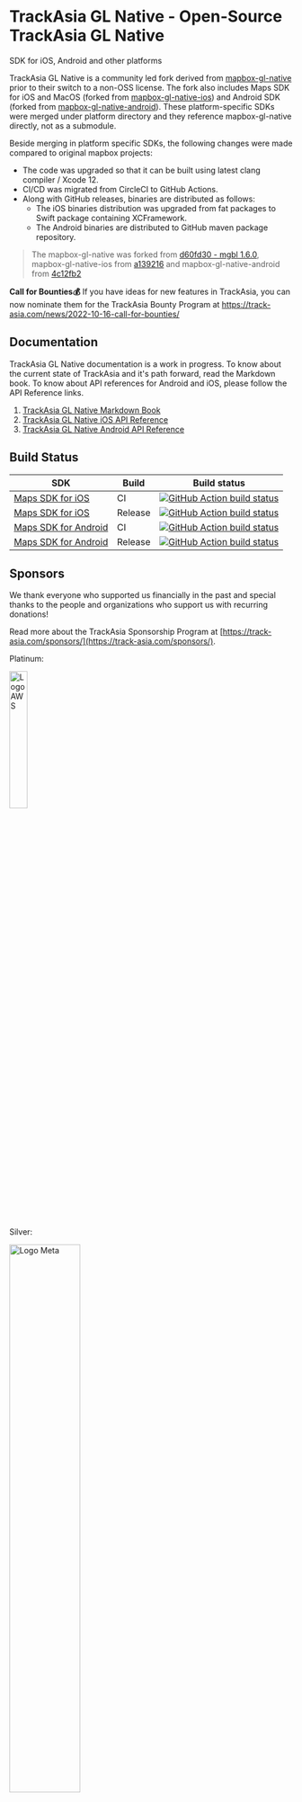 # TrackAsia GL Native - Open-Source TrackAsia GL Native

SDK for iOS, Android and other platforms

TrackAsia GL Native is a community led fork derived from [mapbox-gl-native](https://github.com/mapbox/mapbox-gl-native) prior to their switch to a non-OSS license. The fork also includes Maps SDK for iOS and MacOS (forked from [mapbox-gl-native-ios](https://github.com/mapbox/mapbox-gl-native-ios)) and Android SDK (forked from [mapbox-gl-native-android](https://github.com/mapbox/mapbox-gl-native-android)). These platform-specific SDKs were merged under platform directory and they reference mapbox-gl-native directly, not as a submodule.

Beside merging in platform specific SDKs, the following changes were made compared to original mapbox projects:

* The code was upgraded so that it can be built using latest clang compiler / Xcode 12.
* CI/CD was migrated from CircleCI to GitHub Actions. 
* Along with GitHub releases, binaries are distributed as follows:
    * The iOS binaries distribution was upgraded from fat packages to Swift package containing XCFramework.
    * The Android binaries are distributed to GitHub maven package repository.

> The mapbox-gl-native was forked from [d60fd30 - mgbl 1.6.0](https://github.com/mapbox/mapbox-gl-native/tree/d60fd302b1f6563e7d16952f8855122fdcc85f73), mapbox-gl-native-ios from [a139216](https://github.com/mapbox/mapbox-gl-native-ios/commit/a139216) and mapbox-gl-native-android from [4c12fb2](https://github.com/mapbox/mapbox-gl-native-android/commit/4c12fb2c)

**Call for Bounties💰** If you have ideas for new features in TrackAsia, you can now nominate them for the TrackAsia Bounty Program at https://track-asia.com/news/2022-10-16-call-for-bounties/
## Documentation
TrackAsia GL Native documentation is a work in progress. To know about the current state of TrackAsia and it's path forward, 
read the Markdown book. To know about API references for Android and iOS, please follow the API Reference links.

1. [TrackAsia GL Native Markdown Book](https://track-asia.com/trackasia-gl-native/docs/book/)
2. [TrackAsia GL Native iOS API Reference](https://track-asia.com/trackasia-gl-native/ios/api/)
2. [TrackAsia GL Native Android API Reference](https://track-asia.com/trackasia-gl-native/android/api/)

## Build Status

| SDK                                                           | Build   | Build status                                                                                                                                                                                  |
|---------------------------------------------------------------|---------|-----------------------------------------------------------------------------------------------------------------------------------------------------------------------------------------------|
| [Maps SDK for iOS](platform/ios/) | CI      | [![GitHub Action build status](https://github.com/track-asia/trackasia-gl-native/workflows/ios-ci/badge.svg)](https://github.com/track-asia/trackasia-gl-native/workflows/ios-ci)                   |
| [Maps SDK for iOS](platform/ios/) | Release | [![GitHub Action build status](https://github.com/track-asia/trackasia-gl-native/workflows/ios-release/badge.svg)](https://github.com/track-asia/trackasia-gl-native/workflows/ios-release)         |
| [Maps SDK for Android](platform/android/)      | CI      | [![GitHub Action build status](https://github.com/track-asia/trackasia-gl-native/workflows/android-ci/badge.svg)](https://github.com/track-asia/trackasia-gl-native/workflows/android-ci)           |
| [Maps SDK for Android](platform/android/)     | Release | [![GitHub Action build status](https://github.com/track-asia/trackasia-gl-native/workflows/android-release/badge.svg)](https://github.com/track-asia/trackasia-gl-native/workflows/android-release) |


## Sponsors

We thank everyone who supported us financially in the past and special thanks to the people and organizations who support us with recurring donations!

Read more about the TrackAsia Sponsorship Program at [https://track-asia.com/sponsors/](https://track-asia.com/sponsors/).

Platinum:

<img src="https://track-asia.com/img/aws-logo.svg" alt="Logo AWS" width="25%"/>


Silver:

<img src="https://track-asia.com/img/meta-logo.svg" alt="Logo Meta" width="50%"/>

Stone:

[MIERUNE Inc.](https://www.mierune.co.jp/?lang=en)

Backers and Supporters:

<a href="https://opencollective.com/track-asia/backer/0/website?requireActive=false" target="_blank"><img src="https://opencollective.com/track-asia/backer/0/avatar.svg?requireActive=false"></a>
<a href="https://opencollective.com/track-asia/backer/1/website?requireActive=false" target="_blank"><img src="https://opencollective.com/track-asia/backer/1/avatar.svg?requireActive=false"></a>
<a href="https://opencollective.com/track-asia/backer/2/website?requireActive=false" target="_blank"><img src="https://opencollective.com/track-asia/backer/2/avatar.svg?requireActive=false"></a>
<a href="https://opencollective.com/track-asia/backer/3/website?requireActive=false" target="_blank"><img src="https://opencollective.com/track-asia/backer/3/avatar.svg?requireActive=false"></a>
<a href="https://opencollective.com/track-asia/backer/4/website?requireActive=false" target="_blank"><img src="https://opencollective.com/track-asia/backer/4/avatar.svg?requireActive=false"></a>
<a href="https://opencollective.com/track-asia/backer/5/website?requireActive=false" target="_blank"><img src="https://opencollective.com/track-asia/backer/5/avatar.svg?requireActive=false"></a>
<a href="https://opencollective.com/track-asia/backer/6/website?requireActive=false" target="_blank"><img src="https://opencollective.com/track-asia/backer/6/avatar.svg?requireActive=false"></a>
<a href="https://opencollective.com/track-asia/backer/7/website?requireActive=false" target="_blank"><img src="https://opencollective.com/track-asia/backer/7/avatar.svg?requireActive=false"></a>
<a href="https://opencollective.com/track-asia/backer/8/website?requireActive=false" target="_blank"><img src="https://opencollective.com/track-asia/backer/8/avatar.svg?requireActive=false"></a>
<a href="https://opencollective.com/track-asia/backer/9/website?requireActive=false" target="_blank"><img src="https://opencollective.com/track-asia/backer/9/avatar.svg?requireActive=false"></a>
<a href="https://opencollective.com/track-asia/backer/10/website?requireActive=false" target="_blank"><img src="https://opencollective.com/track-asia/backer/10/avatar.svg?requireActive=false"></a>
<a href="https://opencollective.com/track-asia/backer/11/website?requireActive=false" target="_blank"><img src="https://opencollective.com/track-asia/backer/11/avatar.svg?requireActive=false"></a>
<a href="https://opencollective.com/track-asia/backer/12/website?requireActive=false" target="_blank"><img src="https://opencollective.com/track-asia/backer/12/avatar.svg?requireActive=false"></a>
<a href="https://opencollective.com/track-asia/backer/13/website?requireActive=false" target="_blank"><img src="https://opencollective.com/track-asia/backer/13/avatar.svg?requireActive=false"></a>
<a href="https://opencollective.com/track-asia/backer/14/website?requireActive=false" target="_blank"><img src="https://opencollective.com/track-asia/backer/14/avatar.svg?requireActive=false"></a>
<a href="https://opencollective.com/track-asia/backer/15/website?requireActive=false" target="_blank"><img src="https://opencollective.com/track-asia/backer/15/avatar.svg?requireActive=false"></a>
<a href="https://opencollective.com/track-asia/backer/16/website?requireActive=false" target="_blank"><img src="https://opencollective.com/track-asia/backer/16/avatar.svg?requireActive=false"></a>
<a href="https://opencollective.com/track-asia/backer/17/website?requireActive=false" target="_blank"><img src="https://opencollective.com/track-asia/backer/17/avatar.svg?requireActive=false"></a>
<a href="https://opencollective.com/track-asia/backer/18/website?requireActive=false" target="_blank"><img src="https://opencollective.com/track-asia/backer/18/avatar.svg?requireActive=false"></a>
<a href="https://opencollective.com/track-asia/backer/19/website?requireActive=false" target="_blank"><img src="https://opencollective.com/track-asia/backer/19/avatar.svg?requireActive=false"></a>
<a href="https://opencollective.com/track-asia/backer/20/website?requireActive=false" target="_blank"><img src="https://opencollective.com/track-asia/backer/20/avatar.svg?requireActive=false"></a>
<a href="https://opencollective.com/track-asia/backer/21/website?requireActive=false" target="_blank"><img src="https://opencollective.com/track-asia/backer/21/avatar.svg?requireActive=false"></a>
<a href="https://opencollective.com/track-asia/backer/22/website?requireActive=false" target="_blank"><img src="https://opencollective.com/track-asia/backer/22/avatar.svg?requireActive=false"></a>
<a href="https://opencollective.com/track-asia/backer/23/website?requireActive=false" target="_blank"><img src="https://opencollective.com/track-asia/backer/23/avatar.svg?requireActive=false"></a>
<a href="https://opencollective.com/track-asia/backer/24/website?requireActive=false" target="_blank"><img src="https://opencollective.com/track-asia/backer/24/avatar.svg?requireActive=false"></a>
<a href="https://opencollective.com/track-asia/backer/25/website?requireActive=false" target="_blank"><img src="https://opencollective.com/track-asia/backer/25/avatar.svg?requireActive=false"></a>
<a href="https://opencollective.com/track-asia/backer/26/website?requireActive=false" target="_blank"><img src="https://opencollective.com/track-asia/backer/26/avatar.svg?requireActive=false"></a>
<a href="https://opencollective.com/track-asia/backer/27/website?requireActive=false" target="_blank"><img src="https://opencollective.com/track-asia/backer/27/avatar.svg?requireActive=false"></a>
<a href="https://opencollective.com/track-asia/backer/28/website?requireActive=false" target="_blank"><img src="https://opencollective.com/track-asia/backer/28/avatar.svg?requireActive=false"></a>
<a href="https://opencollective.com/track-asia/backer/29/website?requireActive=false" target="_blank"><img src="https://opencollective.com/track-asia/backer/29/avatar.svg?requireActive=false"></a>
<a href="https://opencollective.com/track-asia/backer/30/website?requireActive=false" target="_blank"><img src="https://opencollective.com/track-asia/backer/30/avatar.svg?requireActive=false"></a>

## Installation

### Android

1. Add bintray maven repositories to your build.gradle at project level so that you can access TrackAsia packages for Android:

    ```gradle
        allprojects {
            repositories {
                ...
                mavenCentral()                
            }
        }
    ```

   > Note: [Bintray was turn off May 1st, 2021](https://jfrog.com/blog/into-the-sunset-bintray-jcenter-gocenter-and-chartcenter/) so we migrated all packages to maven central.

2. Add the library as a dependency into your module build.gradle

    ```gradle
        dependencies {
            ...
            implementation 'io.github.track-asia:android-sdk:<version>'
            ...
        }
    ```

3. Sync gradle and rebuild your app

*Note: TrackAsia by default ships with the proprietary Google Play Location Services. If you want to avoid pulling proprietary dependencies into your project, you can exclude Google Play Location Services as follows:*
```gradle
    implementation ('io.github.track-asia:android-sdk:<version>') {
        exclude group: 'com.google.android.gms'
    }
```

### iOS

1. To add a package dependency to your Xcode project, select File > Swift Packages > Add Package Dependency and enter its repository URL. You can also navigate to your target’s General pane, and in the “Frameworks, Libraries, and Embedded Content” section, click the + button, select Add Other, and choose Add Package Dependency.

2. Either add TrackAsia GitHub distribution URL (https://github.com/track-asia/trackasia-gl-native-distribution) or search for `trackasia-gl-native` package.

3. Choose "next". Xcode should clone the distribution repository and download the binaries.

## Alternative installation

You can also download pre-build from releases in this repository.

## How to create your own build

### Source code checkout

```bash
git clone --recurse-submodules https://github.com/track-asia/trackasia-gl-native.git
```

## Build

TrackAsia uses tags for its Android & iOS releases based on [SemVer](https://semver.org) versioning.  This is useful for checking out a particular released version for feature enhancements or debugging.

You can list available tags by issuing the command `git tag`, then use the result

```bash
# 1. Obtain a list of tags, which matches to release versions
git tag

# 2.  Set a convenience variable with the desired TAG
# TAG=android-v9.4.2
# TAG=android-v9.5.2
TAG=ios-v5.12.0
# TAG=ios-v5.12.0-pre.1

# 3.  Check out a particular TAG
git checkout tags/$TAG -b $TAG

# 4. build, debug or enhance features based on the tag
# clean, if you need to troubleshoot build dependencies by using `make clean`
```


### Build using Bazel

[Bazel](https://bazel.build) is also supported as a build option for getting a packaged release of the xcframework compiled for either static or dynamic linking.

Firstly you will have to ensure that Bazel is installed

`brew install baselisk`

From there you can use the script in platform/ios/platform/ios/scripts/package-bazel.sh

#### There are 4 options:

`cd platform/ios/platform/ios/scripts`

Static xcframework compiled for release (this is default if no parameters are provided):
`./bazel-package.sh --static --release`

Static xcframework compiled for debug:
`./bazel-package.sh --static --debug`

Dynamic xcframework compiled for release:
`./bazel-package.sh --dynamic --release`

Dynamic xcframework compiled for debug:
`./bazel-package.sh --dynamic --debug`

All compiled frameworks will end up in the `bazel-bin/platform/ios/` path from the root of the repo.

Also you can use the link option to ensure that the framework is able to link.

`./bazel-package.sh --link`

#### Bazel build files are placed in a few places throughout the project:

`BUILD.bazel`
- Covering the base cpp in the root `src` directory.

`vendor/BUILD.bazel`
- Covering the submodule dependencies of Trackasia.

`platform/default/BUILD.bazel`
- Covering the cpp dependencies in default.

`platform/darwin/BUILD.bazel`
- Covering the cpp source in platform/default.

`platform/ios/platform/ios/vendor/`
- Covering the iOS specific dependencies.

`platform/ios/BUILD.bazel`
- Covering the source in `platform/ios/platform/ios/src` and `platform/ios/platform/darwin/src` as well as defining all the other BUILD.bazel files and defining the xcframework targets.

#### There are also some other areas that make bazel work:

`WORKSPACE`
- Defines the "repo" and the different modules that are loaded in order to compile for Apple.

`.bazelversion`
- Defines the version of bazel used, important for specific support for Apple targets.

`bazel/flags.bzl`
- Defines some compilation flags that are used between the different build files. 

### Android

---

<details open><summary>macOS Build Environment:  Android Studio + NDK</summary>
<ul>
<li>Environment:  Android Studio + NDK<ul>
<li><code style="font-family: Menlo, Consolas, &quot;DejaVu Sans Mono&quot;, monospace;">JAVA_HOME=/Applications/Android Studio.app/Contents/jre/Contents/Home</code></li>
<li><code style="font-family: Menlo, Consolas, &quot;DejaVu Sans Mono&quot;, monospace;">ANDROID_SDK_ROOT=~/Library/Android/sdk</code></li>
<li><code style="font-family: Menlo, Consolas, &quot;DejaVu Sans Mono&quot;, monospace;">~/Library/Android/sdk/tools/bin/sdkmanager --install ndk;major.minor.build</code></li>
</ul>
</details>


```bash
cd platform/android
BUILDTYPE=Debug make apackage
#BUILDTYPE=Release make apackage
```

Binaries are produced in `platform/android/TrackAsiaGLAndroidSDK/build/outputs/aar/TrackAsiaGLAndroidSDK-<BUILDTYPE>.aar`
Please refer to [Mapbox Maps SDK for Android](platform/android/) for detailed instructions.

### iOS

You can run automated test on a Simulator or Device by changing to the Scheme `iosapp` and choosing `Product` > `Test` (or use `⌘-U`).  Use `⌘-9` to navigate to `Reports` to see results and browse through screenshots.  This method of testing should work well with CI tools such as GitHub Actions, Xcode Server Bots, & AWS Device Farm.

```bash
cd platform/ios

# make and open the Xcode workspace
make iproj

# make Xcode workspace, but run in headless mode
make iproj CI=1

# Make Frameworks
make xcframework BUILDTYPE=Release

# test
make ios-test

# UITests
#   You can review uitest results:  $(IOS_OUTPUT_PATH)/Logs/Test
 make ios-uitest
```

The packaging script will produce a `Mapbox.xcframework` in the  `platform/ios/build/ios/pkg/dynamic` folder.
Please refer to [Mapbox Maps SDK for iOS](platform/ios/platform/ios/) for detailed instructions.


#### MacOS

```bash
cd platform/ios
# open macOS project in Xcode
make xproj

# build or test from the command line
make xpackage
make macos-test
```

This produces a `Mapbox.framework` in the `platform/ios/build/macos/pkg/` folder.
Please refer to [Mapbox Maps SDK for macos](platform/ios/platform/macos/) for detailed instructions.

#### Linux

See [the Linux platform build section](platform/linux/) for instructions.

### Building TrackAsia-GL-Native Core
TrackAsia GL Native shares a single C++ core library with all platforms. To build it, we utilize CMake.

To build, run the following from the root directory
```bash
cmake -S . -B build -DCMAKE_BUILD_TYPE=Debug -DMBGL_WITH_CORE_ONLY=ON -DCMAKE_CXX_COMPILER_LAUNCHER=ccache -DMBGL_WITH_COVERAGE=ON
```

`CMAKE_BUILD_TYPE=Debug` will build debug artifacts. You can opt to omit it if that is not necessary.
`MBGL_WITH_CORE_ONLY=ON` will build only the core libraries.
Built artifacts should be available on `build` folder.
